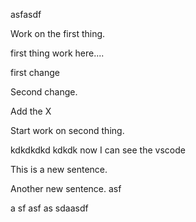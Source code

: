 asfasdf

Work on the first thing.

first thing work here....

first change

Second change.

Add the X

Start work on second thing.

kdkdkdkd kdkdk now I can see the vscode


This is a new sentence.

Another new sentence.
asf

a
sf
asf
as
sdaasdf
